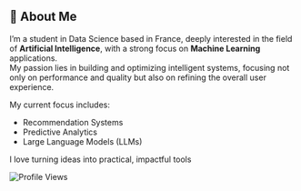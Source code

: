 ## 👋 About Me

I’m a student in Data Science based in France, deeply interested in the field of **Artificial Intelligence**, with a strong focus on **Machine Learning** applications.  
My passion lies in building and optimizing intelligent systems, focusing not only on performance and quality but also on refining the overall user experience.

My current focus includes:

- Recommendation Systems  
- Predictive Analytics  
- Large Language Models (LLMs)

I love turning ideas into practical, impactful tools 

![Profile Views](https://komarev.com/ghpvc/?username=binhminh11&style=flat-square&color=blue)
